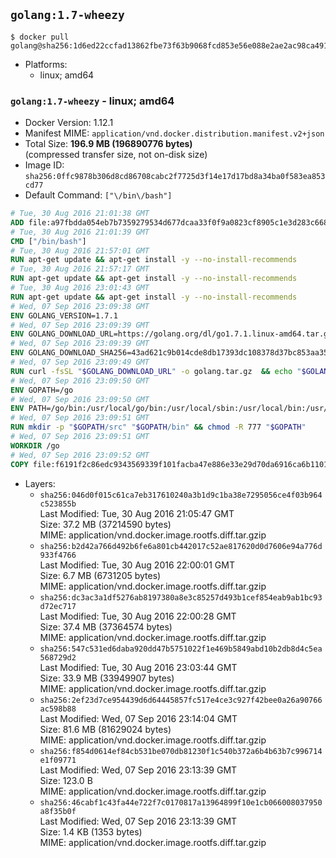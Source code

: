 ## `golang:1.7-wheezy`

```console
$ docker pull golang@sha256:1d6ed22ccfad13862fbe73f63b9068fcd853e56e088e2ae2ac98ca4911c4c6e8
```

-	Platforms:
	-	linux; amd64

### `golang:1.7-wheezy` - linux; amd64

-	Docker Version: 1.12.1
-	Manifest MIME: `application/vnd.docker.distribution.manifest.v2+json`
-	Total Size: **196.9 MB (196890776 bytes)**  
	(compressed transfer size, not on-disk size)
-	Image ID: `sha256:0ffc9878b306d8cd86708cabc2f7725d3f14e17d17bd8a34ba0f583ea853cd77`
-	Default Command: `["\/bin\/bash"]`

```dockerfile
# Tue, 30 Aug 2016 21:01:38 GMT
ADD file:a97fbdda054eb7b7359279534d677dcaa33f0f9a0823cf8905c1e3d283c66893 in / 
# Tue, 30 Aug 2016 21:01:39 GMT
CMD ["/bin/bash"]
# Tue, 30 Aug 2016 21:57:01 GMT
RUN apt-get update && apt-get install -y --no-install-recommends 		ca-certificates 		curl 		wget 	&& rm -rf /var/lib/apt/lists/*
# Tue, 30 Aug 2016 21:57:17 GMT
RUN apt-get update && apt-get install -y --no-install-recommends 		bzr 		git 		mercurial 		openssh-client 		subversion 				procps 	&& rm -rf /var/lib/apt/lists/*
# Tue, 30 Aug 2016 23:01:43 GMT
RUN apt-get update && apt-get install -y --no-install-recommends 		g++ 		gcc 		libc6-dev 		make 	&& rm -rf /var/lib/apt/lists/*
# Wed, 07 Sep 2016 23:09:38 GMT
ENV GOLANG_VERSION=1.7.1
# Wed, 07 Sep 2016 23:09:39 GMT
ENV GOLANG_DOWNLOAD_URL=https://golang.org/dl/go1.7.1.linux-amd64.tar.gz
# Wed, 07 Sep 2016 23:09:39 GMT
ENV GOLANG_DOWNLOAD_SHA256=43ad621c9b014cde8db17393dc108378d37bc853aa351a6c74bf6432c1bbd182
# Wed, 07 Sep 2016 23:09:49 GMT
RUN curl -fsSL "$GOLANG_DOWNLOAD_URL" -o golang.tar.gz 	&& echo "$GOLANG_DOWNLOAD_SHA256  golang.tar.gz" | sha256sum -c - 	&& tar -C /usr/local -xzf golang.tar.gz 	&& rm golang.tar.gz
# Wed, 07 Sep 2016 23:09:50 GMT
ENV GOPATH=/go
# Wed, 07 Sep 2016 23:09:50 GMT
ENV PATH=/go/bin:/usr/local/go/bin:/usr/local/sbin:/usr/local/bin:/usr/sbin:/usr/bin:/sbin:/bin
# Wed, 07 Sep 2016 23:09:51 GMT
RUN mkdir -p "$GOPATH/src" "$GOPATH/bin" && chmod -R 777 "$GOPATH"
# Wed, 07 Sep 2016 23:09:51 GMT
WORKDIR /go
# Wed, 07 Sep 2016 23:09:52 GMT
COPY file:f6191f2c86edc9343569339f101facba47e886e33e29d70da6916ca6b1101a53 in /usr/local/bin/ 
```

-	Layers:
	-	`sha256:046d0f015c61ca7eb317610240a3b1d9c1ba38e7295056ce4f03b964c523855b`  
		Last Modified: Tue, 30 Aug 2016 21:05:47 GMT  
		Size: 37.2 MB (37214590 bytes)  
		MIME: application/vnd.docker.image.rootfs.diff.tar.gzip
	-	`sha256:b2d42a766d492b6fe6a801cb442017c52ae817620d0d7606e94a776d933f4766`  
		Last Modified: Tue, 30 Aug 2016 22:00:01 GMT  
		Size: 6.7 MB (6731205 bytes)  
		MIME: application/vnd.docker.image.rootfs.diff.tar.gzip
	-	`sha256:dc3ac3a1df5276ab8197380a8e3c85257d493b1cef854eab9ab1bc93d72ec717`  
		Last Modified: Tue, 30 Aug 2016 22:00:28 GMT  
		Size: 37.4 MB (37364574 bytes)  
		MIME: application/vnd.docker.image.rootfs.diff.tar.gzip
	-	`sha256:547c531ed6daba920dd47b5751022f1e469b5849abd10b2db8d4c5ea568729d2`  
		Last Modified: Tue, 30 Aug 2016 23:03:44 GMT  
		Size: 33.9 MB (33949907 bytes)  
		MIME: application/vnd.docker.image.rootfs.diff.tar.gzip
	-	`sha256:2ef23d7ce954439d6d64445857fc517e4ce3c927f42bee0a26a90766ac598b88`  
		Last Modified: Wed, 07 Sep 2016 23:14:04 GMT  
		Size: 81.6 MB (81629024 bytes)  
		MIME: application/vnd.docker.image.rootfs.diff.tar.gzip
	-	`sha256:f854d0614ef84cb531be070db81230f1c540b372a6b4b63b7c996714e1f09771`  
		Last Modified: Wed, 07 Sep 2016 23:13:39 GMT  
		Size: 123.0 B  
		MIME: application/vnd.docker.image.rootfs.diff.tar.gzip
	-	`sha256:46cabf1c43fa44e722f7c0170817a13964899f10e1cb066008037950a8f35b0f`  
		Last Modified: Wed, 07 Sep 2016 23:13:39 GMT  
		Size: 1.4 KB (1353 bytes)  
		MIME: application/vnd.docker.image.rootfs.diff.tar.gzip
